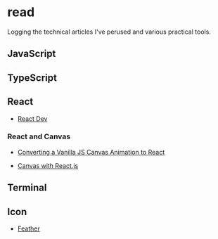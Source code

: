 # read
Logging the technical articles I've perused and various practical tools.

## JavaScript


## TypeScript


## React 
- [React Dev](https://react.dev/)


### React and Canvas
- [Converting a Vanilla JS Canvas Animation to React](https://medium.com/@ruse.marshall/converting-a-vanilla-js-canvas-animation-to-react-78443bad6d7b)

- [Canvas with React.js](https://medium.com/@pdx.lucasm/canvas-with-react-js-32e133c05258)


## Terminal



## Icon
- [Feather](https://feathericons.com/)
